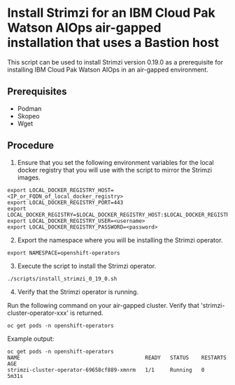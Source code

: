 <!-- © Copyright IBM Corp. 2021 -->

# Install Strimzi for an IBM Cloud Pak Watson AIOps air-gapped installation that uses a Bastion host

This script can be used to install Strimzi version 0.19.0 as a prerequisite for installing IBM Cloud Pak Watson AIOps in an air-gapped environment.

## Prerequisites

* Podman
* Skopeo
* Wget

## Procedure

1. Ensure that you set the following environment variables for the local docker registry that you will use with the script to mirror the Strimzi images.
```
export LOCAL_DOCKER_REGISTRY_HOST=<IP_or_FQDN_of_local_docker_registry>
export LOCAL_DOCKER_REGISTRY_PORT=443
export LOCAL_DOCKER_REGISTRY=$LOCAL_DOCKER_REGISTRY_HOST:$LOCAL_DOCKER_REGISTRY_PORT
export LOCAL_DOCKER_REGISTRY_USER=<username>
export LOCAL_DOCKER_REGISTRY_PASSWORD=<password>
```

2. Export the namespace where you will be installing the Strimzi operator.

```
export NAMESPACE=openshift-operators
```

3. Execute the script to install the Strimzi operator.

```
./scripts/install_strimzi_0_19_0.sh
```

4. Verify that the Strimzi operator is running.

Run the following command on your air-gapped cluster. Verify that 'strimzi-cluster-operator-xxx' is returned.

```
oc get pods -n openshift-operators
```

Example output:

```
oc get pods -n openshift-operators
NAME                                        READY   STATUS    RESTARTS   AGE
strimzi-cluster-operator-69658cf889-xmnrm   1/1     Running   0          5m31s
```